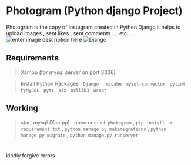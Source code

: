 
# Photogram (Python django Project)

Photogram is the copy of instagram created in  Python Django
it helps to upload images , sent likes , sent comments .... etc....
		   ![enter image description here](https://img.shields.io/badge/DBadmin-PHPMYADMIN-green?logo=php&style=plastic) ![Django](https://img.shields.io/badge/Python-Django-green?logo=python&style=plastic)

## Requirements

 

> Xampp  (for mysql server on port 3306)

> Install Python Packages
> &nbsp; `Django `
> &nbsp; `mccabe`
> &nbsp; `mysql-connector`
>&nbsp;  `pylint`
> &nbsp; `PyMySQL`
>&nbsp;  `pytz`
>&nbsp;  `six`
>&nbsp;  `urllib3`
>&nbsp;  `wrapt`

## Working

> start mysql (Xampp)
.
> open cmd 
> `cd photogram`
,
> `pip install -r requirement.txt`
,
> `python manage.py makemigrations`
,
> `python manage.py migrate`
,
> `python manage.py runserver`
> 


#
kindly forgive errors
